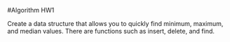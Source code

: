 #Algorithm HW1

Create a data structure that allows you to quickly find minimum, maximum, and median values.
There are functions such as insert, delete, and find.
